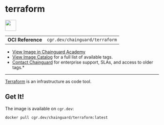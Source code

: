 <!--monopod:start-->
# terraform

<!--url:start-->
<a href="https://github.com/hashicorp/terraform">
<!--logo:start-->
  <img src="https://storage.googleapis.com/chainguard-academy/logos/terraform/logo.svg" width="36px" height="36px" />
<!--logo:end-->
</a>
<!--url:end-->

| | |
| - | - |
| **OCI Reference** | `cgr.dev/chainguard/terraform` |

* [View Image in Chainguard Academy](https://edu.chainguard.dev/chainguard/chainguard-images/reference/terraform/overview/)
* [View Image Catalog](https://console.enforce.dev/images/catalog) for a full list of available tags.
* [Contact Chainguard](https://www.chainguard.dev/chainguard-images) for enterprise support, SLAs, and access to older tags.*
---
<!--monopod:end-->

<!--overview:start-->
[Terraform](https://github.com/hashicorp/terraform) is an infrastructure as code tool.
<!--overview:end-->

<!--getting:start-->
## Get It!
The image is available on `cgr.dev`:

```
docker pull cgr.dev/chainguard/terraform:latest
```
<!--getting:end-->

<!--body:start-->
<!--body:end-->
